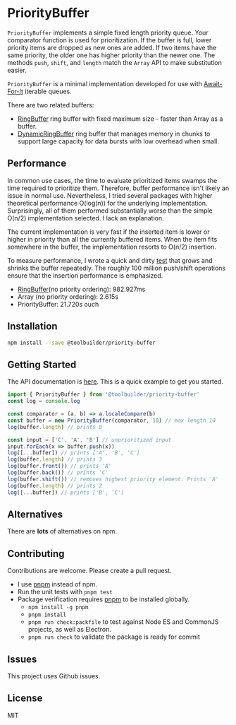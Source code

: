 # PriorityBuffer

`PriorityBuffer` implements a simple fixed length priority queue. Your comparator function is used for prioritization. If the buffer is full, lower priority items are dropped as new ones are added. If two items have the same priority, the older one has higher priority than the newer one. The methods `push`, `shift`, and `length` match the `Array` API to make substitution easier.

`PriorityBuffer` is a minimal implementation developed for use with [Await-For-It](https://github.com/toolbuilder/await-for-it) iterable queues.

There are two related buffers:

* [RingBuffer](https://github.com/toolbuilder/ring-buffer) ring buffer with fixed maximum size - faster than Array as a buffer.
* [DynamicRingBuffer](https://github.com/toolbuilder/dynamic-ring-buffer) ring buffer that manages memory in chunks to support large capacity for data bursts with low overhead when small.

## Performance

In common use cases, the time to evaluate prioritized items swamps the time required to prioritize them. Therefore, buffer performance isn't likely an issue in normal use. Nevertheless, I tried several packages with higher theoretical performance O(log(n)) for the underlying implementation. Surprisingly, all of them performed substantially worse than the simple O(n/2) implementation selected. I lack an explanation.

The current implementation is very fast if the inserted item is lower or higher in priority than all the currently buffered items. When the item fits somewhere in the buffer, the implementation resorts to O(n/2) insertion.

To measure performance, I wrote a quick and dirty [test](test/priority-buffer.perf.js) that grows and shrinks the buffer repeatedly. The roughly 100 million push/shift operations ensure that the insertion performance is emphasized.

* [RingBuffer](https://github.com/toolbuilder/ring-buffer)(no priority ordering): 982.927ms
* Array (no priority ordering): 2.615s
* PriorityBuffer: 21.720s ouch

## Installation

```bash
npm install --save @toolbuilder/priority-buffer
```

## Getting Started

The API documentation is [here](docs/priority-buffer.md).  This is a quick example to get you started.

```javascript
import { PriorityBuffer } from '@toolbuilder/priority-buffer'
const log = console.log

const comparator = (a, b) => a.localeCompare(b)
const buffer = new PriorityBuffer(comparator, 10) // max length 10
log(buffer.length) // prints 0

const input = ['C', 'A', 'B'] // unprioritized input
input.forEach(x => buffer.push(x))
log([...buffer]) // prints ['A', 'B', 'C']
log(buffer.length) // prints 3
log(buffer.front()) // prints 'A'
log(buffer.back()) // prints 'C'
log(buffer.shift()) // removes highest priority element. Prints 'A'
log(buffer.length) // prints 2
log([...buffer]) // prints ['B', 'C']
```

## Alternatives

There are **lots** of alternatives on npm.

## Contributing

Contributions are welcome. Please create a pull request.

* I use [pnpm](https://pnpm.js.org/) instead of npm.
* Run the unit tests with `pnpm test`
* Package verification requires [pnpm](https://pnpm.io/) to be installed globally.
  * `npm install -g pnpm`
  * `pnpm install`
  * `pnpm run check:packfile` to test against Node ES and CommonJS projects, as well as Electron.
  * `pnpm run check` to validate the package is ready for commit

## Issues

This project uses Github issues.

## License

MIT
